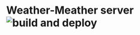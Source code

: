 # Weather-Meather server ![build and deploy](https://github.com/sepitmaan/weather-meather-server/workflows/build%20and%20deploy/badge.svg?branch=master)
